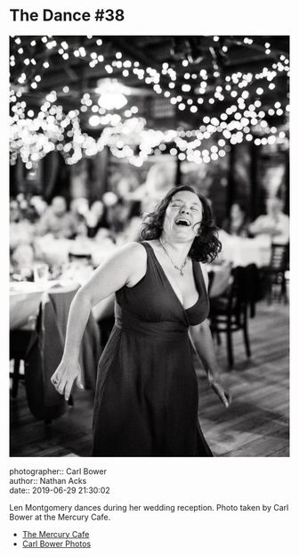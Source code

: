 # The Dance #38

![Len Montgomery dances during her wedding reception](assets/2019-06-29-set-4-the-dance-38.webp)

photographer:: Carl Bower  
author:: Nathan Acks  
date:: 2019-06-29 21:30:02

Len Montgomery dances during her wedding reception. Photo taken by Carl Bower at the Mercury Cafe.

* [The Mercury Cafe](http://mercurycafe.com)
* [Carl Bower Photos](https://carlbowerphotos.com)
